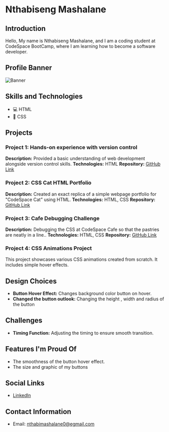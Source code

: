 # Nthabiseng Mashalane

## Introduction
Hello, My name is Nthabiseng Mashalane, and I am a coding student at CodeSpace BootCamp, where I am learning how to become a software developer.

## Profile Banner
![Banner](URL_of_your_image)

## Skills and Technologies
- 💻 HTML
- 🎨 CSS

## Projects

### Project 1: Hands-on experience with version control
**Description:**  Provided a basic understanding of web development alongside version control skills.
**Technologies:** HTML
**Repository:** [GitHub Link](https://github.com/NthabisengMash/Module_2R_CS20240127_WF02407_GroupD_NTHABISENG-MASHALANE_SDF02_R.git)

### Project 2: CSS Cat HTML Portfolio
**Description:** Created an exact replica of a simple webpage portfolio for "CodeSpace Cat" using HTML.
**Technologies:** HTML, CSS
**Repository:** [GitHub Link](https://github.com/NthabisengMash/Module_03_CS20240127_WF02407_GroupD_Nthabiseng-Mashalane_SDF03.git)

### Project 3: Cafe Debugging Challenge
**Description:** Debugging the CSS at CodeSpace Cafe so that the pastries are neatly in a line..
**Technologies:** HTML, CSS
**Repository:** [GitHub Link](https://github.com/NthabisengMash/Module_4R_CS20240127_WF02407_GroupD_NTHABISENG-MASHALANE_SDF04_R.git)

### Project 4: CSS Animations Project

This project showcases various CSS animations created from scratch. It includes simple hover effects.

## Design Choices
- **Button Hover Effect:** Changes background color button on hover.
- **Changed the button outlook:** Changing the height , width and radius of the button 

## Challenges
- **Timing Function:** Adjusting the timing to ensure smooth transition.

## Features I'm Proud Of
- The smoothness of the button hover effect.
- The size and graphic of my buttons

## Social Links
- [LinkedIn](www.linkedin.com/in/nthabisengmashalane)

## Contact Information
- Email: nthabimashalane0@egmail.com


